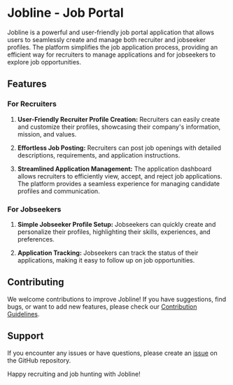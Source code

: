 # Jobline - Job Portal

Jobline is a powerful and user-friendly job portal application that allows users to seamlessly create and manage both recruiter and jobseeker profiles. The platform simplifies the job application process, providing an efficient way for recruiters to manage applications and for jobseekers to explore job opportunities.

## Features

### For Recruiters

1. **User-Friendly Recruiter Profile Creation:**
   Recruiters can easily create and customize their profiles, showcasing their company's information, mission, and values.

2. **Effortless Job Posting:**
   Recruiters can post job openings with detailed descriptions, requirements, and application instructions.

3. **Streamlined Application Management:**
   The application dashboard allows recruiters to efficiently view, accept, and reject job applications. The platform provides a seamless experience for managing candidate profiles and communication.

### For Jobseekers

1. **Simple Jobseeker Profile Setup:**
   Jobseekers can quickly create and personalize their profiles, highlighting their skills, experiences, and preferences.

2. **Application Tracking:**
   Jobseekers can track the status of their applications, making it easy to follow up on job opportunities.

## Contributing

We welcome contributions to improve Jobline! If you have suggestions, find bugs, or want to add new features, please check our [Contribution Guidelines](./CONTRIBUTING.md).

## Support

If you encounter any issues or have questions, please create an [issue](https://github.com/yourusername/jobline/issues) on the GitHub repository.

Happy recruiting and job hunting with Jobline!
